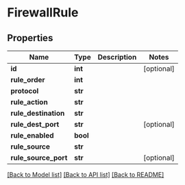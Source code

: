 # FirewallRule

## Properties
Name | Type | Description | Notes
------------ | ------------- | ------------- | -------------
**id** | **int** |  | [optional] 
**rule_order** | **int** |  | 
**protocol** | **str** |  | 
**rule_action** | **str** |  | 
**rule_destination** | **str** |  | 
**rule_dest_port** | **str** |  | [optional] 
**rule_enabled** | **bool** |  | 
**rule_source** | **str** |  | 
**rule_source_port** | **str** |  | [optional] 

[[Back to Model list]](../README.md#documentation-for-models) [[Back to API list]](../README.md#documentation-for-api-endpoints) [[Back to README]](../README.md)


